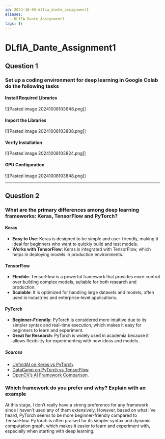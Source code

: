 ```yaml
---
id: 2024-10-08-dlfia_dante_assignment1
aliases:
  - DLfIA_Dante_Assignment1
tags: []
---
```


# DLfIA_Dante_Assignment1

## Question 1

### Set up a coding environment for deep learning in Google Colab do the following tasks

#### Install Required Libraries

![[Pasted image 20241008103648.png]]

#### Import the Libraries

![[Pasted image 20241008103808.png]]

#### Verify Installation

![[Pasted image 20241008103824.png]]

#### GPU Configuration

![[Pasted image 20241008103848.png]]

---

## Question 2

### What are the primary differences among deep learning frameworks: Keras, TensorFlow and PyTorch?

#### Keras

- **Easy to Use**: Keras is designed to be simple and user-friendly, making it ideal for beginners who want to quickly build and test models.
- **Works with TensorFlow**: Keras is integrated with TensorFlow, which helps in deploying models in production environments.

#### TensorFlow

- **Flexible**: TensorFlow is a powerful framework that provides more control over building complex models, suitable for both research and production.
- **Scalable**: It is optimized for handling large datasets and models, often used in industries and enterprise-level applications.

#### PyTorch

- **Beginner-Friendly**: PyTorch is considered more intuitive due to its simpler syntax and real-time execution, which makes it easy for beginners to learn and experiment.
- **Great for Research**: PyTorch is widely used in academia because it allows flexibility for experimenting with new ideas and models.

##### Sources

- [UnfoldAI on Keras vs PyTorch](https://unfoldai.com/keras-vs-pytorch-in-2024/).
- [DataCamp on PyTorch vs TensorFlow](https://www.datacamp.com/tutorial/pytorch-vs-tensorflow-vs-keras).
- [OpenCV’s AI Framework Comparison](https://opencv.org/blog/pytorch-vs-tensorflow/).

### Which framework do you prefer and why? Explain with an example

At this stage, I don’t really have a strong preference for any framework since I haven’t used any of them extensively. However, based on what I’ve heard, PyTorch seems to be more beginner-friendly compared to TensorFlow. PyTorch is often praised for its simpler syntax and dynamic computation graph, which makes it easier to learn and experiment with, especially when starting with deep learning.
